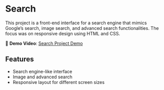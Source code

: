 # Search

This project is a front-end interface for a search engine that mimics Google’s search, image search, and advanced search functionalities. The focus was on responsive design using HTML and CSS.

🎥 **Demo Video**: [Search Project Demo](https://youtu.be/Oq0hjpiIhGo)

## Features

- Search engine-like interface
- Image and advanced search
- Responsive layout for different screen sizes
